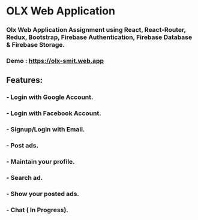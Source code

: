 # OLX Web Application

### Olx Web Application Assignment using React, React-Router, Redux, Bootstrap, Firebase Authentication, Firebase Database & Firebase Storage.

### Demo : https://olx-smit.web.app

## Features:
### - Login with Google Account.
### - Login with Facebook Account.
### - Signup/Login with Email.
### - Post ads.
### - Maintain your profile.
### - Search ad.
### - Show your posted ads.
### - Chat ( In Progress).
